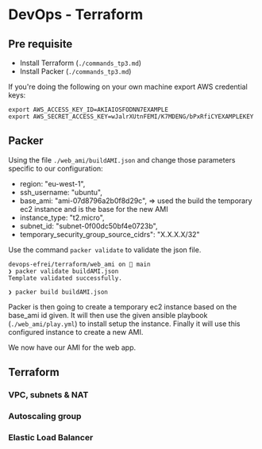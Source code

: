 # DevOps - Terraform

## Pre requisite

- Install Terraform (`./commands_tp3.md`)
- Install Packer (`./commands_tp3.md`)

If you're doing the following on your own machine export AWS credential keys:
```
export AWS_ACCESS_KEY_ID=AKIAIOSFODNN7EXAMPLE
export AWS_SECRET_ACCESS_KEY=wJalrXUtnFEMI/K7MDENG/bPxRfiCYEXAMPLEKEY
```

## Packer

Using the file `./web_ami/buildAMI.json` and change those parameters specific to our configuration:
- region: "eu-west-1",
- ssh_username: "ubuntu",
- base_ami: "ami-07d8796a2b0f8d29c", => used the build the temporary ec2 instance and is the base for the new AMI
- instance_type: "t2.micro",
- subnet_id: "subnet-0f00dc50bf4e0723b",
- temporary_security_group_source_cidrs": "X.X.X.X/32"

Use the command `packer validate` to validate the json file.
```
devops-efrei/terraform/web_ami on  main 
❯ packer validate buildAMI.json 
Template validated successfully.
```

```
❯ packer build buildAMI.json
```

Packer is then going to create a temporary ec2 instance based on the base_ami id given.
It will then use the given ansible playbook (`./web_ami/play.yml`) to install setup the instance.
Finally it will use this configured instance to create a new AMI.

We now have our AMI for the web app.


## Terraform

### VPC, subnets & NAT

### Autoscaling group

### Elastic Load Balancer